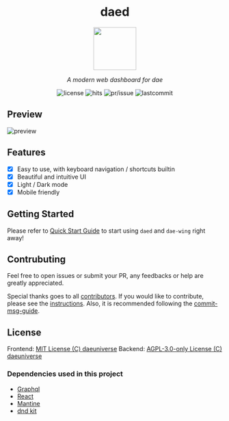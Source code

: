 <h1 align="center">daed</h1>
<p align="center">
  <img width="100" src="public/logo.svg" />
</p>
<p align="center">
  <em>A modern web dashboard for dae</em>
</p>

<p align="center">
  <img src="https://custom-icon-badges.herokuapp.com/github/license/daeuniverse/daed?logo=law&color=orange" alt="license" />
  <img src="https://hits.seeyoufarm.com/api/count/incr/badge.svg?url=https%3A%2F%2Fgithub.com%2Fdaeuniverse%2Fdaed&count_bg=%235C3DC8&title_bg=%23555555&icon=&icon_color=%23E7E7E7&title=hits&edge_flat=false" alt="hits" />
  <img src="https://custom-icon-badges.herokuapp.com/github/issues-pr-closed/daeuniverse/daed?color=purple&logo=git-pull-request&logoColor=white" alt="pr/issue" />
  <img src="https://custom-icon-badges.herokuapp.com/github/last-commit/daeuniverse/daed?logo=history&logoColor=white" alt="lastcommit" />
</p>

## Preview

![preview](public/preview.png)

## Features

- [x] Easy to use, with keyboard navigation / shortcuts builtin
- [x] Beautiful and intuitive UI
- [x] Light / Dark mode
- [x] Mobile friendly

## Getting Started

Please refer to [Quick Start Guide](./docs/getting-started.md) to start using `daed` and `dae-wing` right away!

## Contrubuting

Feel free to open issues or submit your PR, any feedbacks or help are greatly appreciated.

Special thanks goes to all [contributors](https://github.com/daeuniverse/daed/graphs/contributors). If you would like to contribute, please see the [instructions](./CONTRIBUTING.md). Also, it is recommended following the [commit-msg-guide](./docs/commit-msg-guide.md).

## License

Frontend: [MIT License (C) daeuniverse](https://github.com/daeuniverse/daed/blob/main/LICENSE)
Backend: [AGPL-3.0-only License (C) daeuniverse](https://github.com/daeuniverse/dae-wing/blob/main/LICENSE)

### Dependencies used in this project

- [Graphql](https://graphql.org)
- [React](https://reactjs.org)
- [Mantine](https://mantine.dev)
- [dnd kit](https://dndkit.com)
